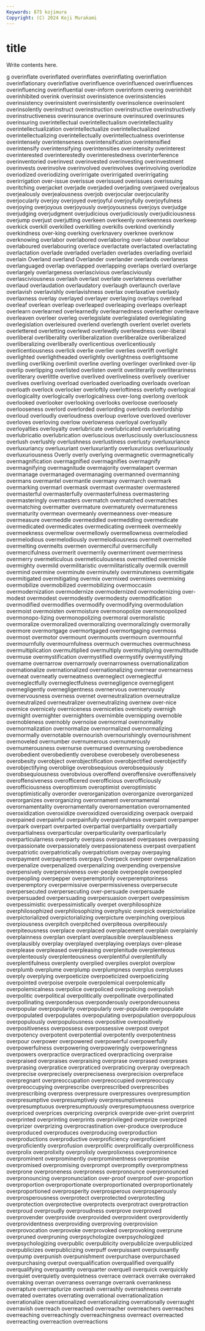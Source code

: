 ```yaml
---
Keywords: 875 kojimura
Copyright: (C) 2024 Koji Murakami
---
```


# title

Write contents here.



g overinflate overinflated overinflates overinflating overinflation
overinflationary overinflative overinfluence overinfluenced overinfluences overinfluencing overinfluential over-inform overinform overing
overinhibit overinhibited overink overinsist overinsistence overinsistencies overinsistency overinsistent overinsistently overinsolence
overinsolent overinsolently overinstruct overinstruction overinstructive overinstructively overinstructiveness overinsurance overinsure overinsured
overinsures overinsuring overintellectual overintellectualism overintellectuality overintellectualization overintellectualize overintellectualized overintellectualizing overintellectually
overintellectualness overintense overintensely overintenseness overintensification overintensified overintensify overintensifying overintensities overintensity
overinterest overinterested overinterestedly overinterestedness overinterference overinventoried overinvest overinvested overinvesting overinvestment
overinvests overinvolve overinvolved overinvolves overinvolving overiodize overiodized overiodizing overirrigate overirrigated
overirrigating overirrigation over-issue overissue overissued overissues overissuing overitching overjacket overjade
overjaded overjading overjawed overjealous overjealously overjealousness overjob overjocular overjocularity overjocularly
overjoy overjoyed overjoyful overjoyfully overjoyfulness overjoying overjoyous overjoyously overjoyousness overjoys
overjudge overjudging overjudgment overjudicious overjudiciously overjudiciousness overjump overjust overjutting overkeen
overkeenly overkeenness overkeep overkick overkill overkilled overkilling overkills overkind overkindly
overkindness over-king overking overknavery overknee overknow overknowing overlabor overlabored overlaboring
over-labour overlabour overlaboured overlabouring overlace overlactate overlactated overlactating overlactation overlade
overladed overladen overlades overlading overlaid overlain Overland overland Overlander overlander
overlands overlaness overlanguaged overlap overlapped overlapping overlaps overlard overlarge overlargely
overlargeness overlascivious overlasciviously overlasciviousness overlash overlast overlate overlateness overlather overlaud
overlaudation overlaudatory overlaugh overlaunch overlave overlavish overlavishly overlavishness overlax overlaxative
overlaxly overlaxness overlay overlayed overlayer overlaying overlays overlead overleaf overlean
overleap overleaped overleaping overleaps overleapt overlearn overlearned overlearnedly overlearnedness overleather
overleave overleaven overleer overleg overlegislate overlegislated overlegislating overlegislation overleisured overlend
overlength overlent overlet overlets overlettered overletting overlewd overlewdly overlewdness over-liberal
overliberal overliberality overliberalization overliberalize overliberalized overliberalizing overliberally overlicentious overlicentiously overlicentiousness
overlick overlie overlier overlies overlift overlight overlighted overlightheaded overlightly overlightness
overlightsome overliing overliking overlimit overline overling overlinger overlinked over-lip overlip
overlipping overlisted overlisten overlit overliterarily overliterariness overliterary overlittle overlive overlived
overliveliness overlively overliver overlives overliving overload overloaded overloading overloads overloan
overloath overlock overlocker overloftily overloftiness overlofty overlogical overlogicality overlogically overlogicalness
over-long overlong overlook overlooked overlooker overlooking overlooks overloose overloosely overlooseness
overlord overlorded overlording overlords overlordship overloud overloudly overloudness overloup overlove
overloved overlover overloves overloving overlow overlowness overloyal overloyally overloyalties overloyalty
overlubricate overlubricated overlubricating overlubricatio overlubrication overluscious overlusciously overlusciousness overlush overlushly
overlushness overlustiness overlusty overluxuriance overluxuriancy overluxuriant overluxuriantly overluxurious overluxuriously overluxuriousness
Overly overly overlying overmagnetic overmagnetically overmagnification overmagnified overmagnifies overmagnify overmagnifying
overmagnitude overmajority overmalapert overman overmanage overmanaged overmanaging overmanned overmanning overmans
overmantel overmantle overmany overmarch overmark overmarking overmarl overmask overmast overmaster
overmastered overmasterful overmasterfully overmasterfulness overmastering overmasteringly overmasters overmatch overmatched overmatches
overmatching overmatter overmature overmaturely overmatureness overmaturity overmean overmeanly overmeanness over-measure
overmeasure overmeddle overmeddled overmeddling overmedicate overmedicated overmedicates overmedicating overmeek overmeekly
overmeekness overmellow overmellowly overmellowness overmelodied overmelodious overmelodiously overmelodiousness overmelt overmelted
overmelting overmelts overmen overmerciful overmercifully overmercifulness overmerit overmerrily overmerriment overmerriness
overmerry overmeticulous overmeticulousness overmettled overmickle overmighty overmild overmilitaristic overmilitaristically overmilk
overmill overmind overmine overminute overminutely overminuteness overmitigate overmitigated overmitigating overmix
overmixed overmixes overmixing overmobilize overmobilized overmobilizing overmoccasin overmodernization overmodernize overmodernized
overmodernizing over-modest overmodest overmodestly overmodesty overmodification overmodified overmodifies overmodify overmodifying
overmodulation overmoist overmoisten overmoisture overmonopolize overmonopolized overmonopo-lizing overmonopolizing overmoral overmoralistic
overmoralize overmoralized overmoralizing overmoralizingly overmorally overmore overmortgage overmortgaged overmortgaging overmoss
overmost overmotor overmount overmounts overmourn overmournful overmournfully overmournfulness overmuch overmuches
overmuchness overmultiplication overmultiplied overmultiply overmultiplying overmultitude overmuse overmystification overmystified overmystify
overmystifying overname overnarrow overnarrowly overnarrowness overnationalization overnationalize overnationalized overnationalizing overnear
overnearness overneat overneatly overneatness overneglect overneglectful overneglectfully overneglectfulness overnegligence overnegligent
overnegligently overnegligentness overnervous overnervously overnervousness overness overnet overneutralization overneutralize overneutralized
overneutralizer overneutralizing overnew over-nice overnice overnicely overniceness overniceties overnicety overnigh
overnight overnighter overnighters overnimble overnipping overnoble overnobleness overnobly overnoise overnormal
overnormality overnormalization overnormalize overnormalized overnormalizing overnormally overnotable overnourish overnourishingly overnourishment
overnoveled overnumber overnumerous overnumerously overnumerousness overnurse overnursed overnursing overobedience overobedient
overobediently overobese overobesely overobeseness overobesity overobject overobjectification overobjectified overobjectify overobjectifying
overoblige overobsequious overobsequiously overobsequiousness overobvious overoffend overoffensive overoffensively overoffensiveness overofficered
overofficious overofficiously overofficiousness overoptimism overoptimist overoptimistic overoptimistically overorder overorganization overorganize
overorganized overorganizes overorganizing overornament overornamental overornamentality overornamentally overornamentation overornamented overoxidization
overoxidize overoxidized overoxidizing overpack overpaid overpained overpainful overpainfully overpainfulness overpaint
overpamper overpark overpart overparted overpartial overpartiality overpartially overpartialness overparticular overparticularity
overparticularly overparticularness overparty overpass overpassed overpasses overpassing overpassionate overpassionately overpassionateness
overpast overpatient overpatriotic overpatriotically overpatriotism overpay overpaying overpayment overpayments overpays
Overpeck overpeer overpenalization overpenalize overpenalized overpenalizing overpending overpensive overpensively overpensiveness
over-people overpeople overpeopled overpeopling overpepper overperemptorily overperemptoriness overperemptory overpermissive overpermissiveness
overpersecute overpersecuted overpersecuting over-persuade overpersuade overpersuaded overpersuading overpersuasion overpert overpessimism
overpessimistic overpessimistically overpet overphilosophize overphilosophized overphilosophizing overphysic overpick overpictorialize overpictorialized
overpictorializing overpicture overpinching overpious overpiousness overpitch overpitched overpiteous overpiteously overpiteousness
overplace overplaced overplacement overplain overplainly overplainness overplan overplant overplausible overplausibleness
overplausibly overplay overplayed overplaying overplays over-please overplease overpleased overpleasing overplenitude
overplenteous overplenteously overplenteousness overplentiful overplentifully overplentifulness overplenty overplied overplies overplot
overplow overplumb overplume overplump overplumpness overplus overpluses overply overplying overpoeticize
overpoeticized overpoeticizing overpointed overpoise overpole overpolemical overpolemically overpolemicalness overpolice overpoliced
overpolicing overpolish overpolitic overpolitical overpolitically overpollinate overpollinated overpollinating overponderous overponderously
overponderousness overpopular overpopularity overpopularly over-populate overpopulate overpopulated overpopulates overpopulating overpopulation
overpopulous overpopulously overpopulousness overpositive overpositively overpositiveness overpossess overpossessive overpost overpot
overpotency overpotent overpotential overpotently overpotentness overpour overpower overpowered overpowerful overpowerfully
overpowerfulness overpowering overpoweringly overpoweringness overpowers overpractice overpracticed overpracticing overpraise overpraised
overpraises overpraising overprase overprased overprases overprasing overpratice overpraticed overpraticing overpray
overpreach overprecise overprecisely overpreciseness overprecision overpreface overpregnant overpreoccupation overpreoccupied overpreoccupy
overpreoccupying overprescribe overprescribed overprescribes overprescribing overpress overpressure overpressures overpresumption overpresumptive
overpresumptively overpresumptiveness overpresumptuous overpresumptuously overpresumptuousness overprice overpriced overprices overpricing overprick
overpride over-print overprint overprinted overprinting overprints overprivileged overprize overprized overprizer
overprizing overprocrastination over-produce overproduce overproduced overproduces overproducing overproduction overproductions overproductive
overproficiency overproficient overproficiently overprofusion overprolific overprolifically overprolificness overprolix overprolixity overprolixly
overprolixness overprominence overprominent overprominently overprominentness overpromise overpromised overpromising overprompt overpromptly
overpromptness overprone overproneness overproness overpronounce overpronounced overpronouncing overpronunciation over-proof overproof
over-proportion overproportion overproportionate overproportionated overproportionately overproportioned overprosperity overprosperous overprosperously overprosperousness
overprotect overprotected overprotecting overprotection overprotective overprotects overprotract overprotraction overproud overproudly
overproudness overprove overproved overprovender overprovide overprovided overprovident overprovidently overprovidentness overproviding
overproving overprovision overprovocation overprovoke overprovoked overprovoking overprune overpruned overpruning overpsychologize
overpsychologized overpsychologizing overpublic overpublicity overpublicize overpublicized overpublicizes overpublicizing overpuff overpuissant
overpuissantly overpump overpunish overpunishment overpurchase overpurchased overpurchasing overput overqualification overqualified
overqualify overqualifying overquantity overquarter overquell overquick overquickly overquiet overquietly overquietness
overrace overrack overrake overraked overraking overran overraness overrange overrank overrankness
overrapture overrapturize overrash overrashly overrashness overrate overrated overrates overrating overrational
overrationalization overrationalize overrationalized overrationalizing overrationally overraught overravish overreach overreached overreacher
overreachers overreaches overreaching overreachingly overreachingness overreact overreacted overreacting overreaction overreactions
